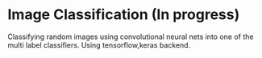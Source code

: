 # Image Classification (In progress) 
Classifying random images using convolutional neural nets into one of the multi label classifiers. Using tensorflow,keras backend.
